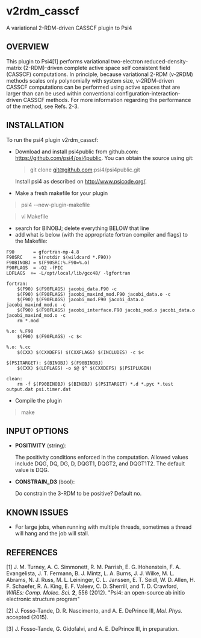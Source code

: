 # v2rdm_casscf
A variational 2-RDM-driven CASSCF plugin to Psi4

OVERVIEW
---

This plugin to Psi4[1] performs variational two-electron reduced-density-matrix (2-RDM)-driven complete active space self consistent field (CASSCF) computations.  In principle, because  variational 2-RDM (v-2RDM) methods scales only polynomially with system size, v-2RDM-driven CASSCF computations can be performed using active spaces that are larger than can be used within conventional configuration-interaction-driven CASSCF methods.  For more information regarding the performance of the method, see Refs. 2-3.

INSTALLATION
---

To run the psi4 plugin v2rdm_casscf:

* Download and install psi4public from github.com:
https://github.com/psi4/psi4public.  You can obtain the source using git:

    > git clone git@github.com:psi4/psi4public.git

    Install psi4 as described on http://www.psicode.org/.

*  Make a fresh makefile for your plugin

  > psi4 --new-plugin-makefile
  
  > vi Makefile

* search for BINOBJ; delete everything BELOW that line
* add what is below (with the appropriate fortran compiler and flags) to the Makefile:

```
F90       = gfortran-mp-4.8
F90SRC    = $(notdir $(wildcard *.F90))
F90BINOBJ = $(F90SRC:%.F90=%.o)
F90FLAGS  = -O2 -fPIC
LDFLAGS  += -L/opt/local/lib/gcc48/ -lgfortran

fortran:
    $(F90) $(F90FLAGS) jacobi_data.F90 -c
    $(F90) $(F90FLAGS) jacobi_maxind_mod.F90 jacobi_data.o -c
    $(F90) $(F90FLAGS) jacobi_mod.F90 jacobi_data.o jacobi_maxind_mod.o -c
    $(F90) $(F90FLAGS) jacobi_interface.F90 jacobi_mod.o jacobi_data.o jacobi_maxind_mod.o -c
    rm *.mod

%.o: %.F90
    $(F90) $(F90FLAGS) -c $<

%.o: %.cc
    $(CXX) $(CXXDEFS) $(CXXFLAGS) $(INCLUDES) -c $<

$(PSITARGET): $(BINOBJ) $(F90BINOBJ)
    $(CXX) $(LDFLAGS) -o $@ $^ $(CXXDEFS) $(PSIPLUGIN)

clean:
    rm -f $(F90BINOBJ) $(BINOBJ) $(PSITARGET) *.d *.pyc *.test output.dat psi.timer.dat
```

* Compile the plugin

> make

INPUT OPTIONS
---
* **POSITIVITY** (string):

    The positivity conditions enforced in the computation.  Allowed values include DQG, DQ, DG, D, DQGT1, DQGT2, and DQGT1T2.  The default value is DQG.

* **CONSTRAIN_D3** (bool):

    Do constrain the 3-RDM to be positive?  Default no.

KNOWN ISSUES
---

* For large jobs, when running with multiple threads, sometimes a thread will hang and the job will stall.

REFERENCES
---

[1] J. M. Turney, A. C. Simmonett, R. M. Parrish, E. G. Hohenstein, F. A. Evangelista, J. T. Fermann, B. J.  Mintz, L. A. Burns, J. J. Wilke, M. L. Abrams, N. J. Russ, M. L. Leininger, C. L. Janssen, E. T. Seidl, W. D. Allen, H. F. Schaefer, R. A. King, E. F. Valeev, C. D. Sherrill, and T. D. Crawford, *WIREs: Comp. Molec. Sci.* **2**, 556 (2012). "Psi4: an open-source ab initio electronic structure program"

[2] J. Fosso-Tande, D. R. Nascimento, and A. E. DePrince III, *Mol. Phys.* accepted (2015).

[3] J. Fosso-Tande, G. Gidofalvi, and A. E. DePrince III, in preparation.
